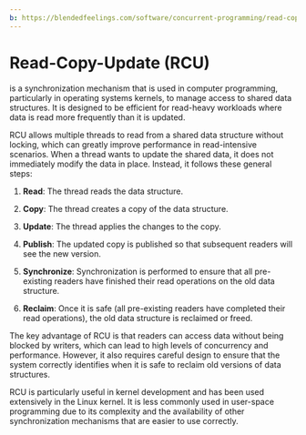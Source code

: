 ```yaml
---
b: https://blendedfeelings.com/software/concurrent-programming/read-copy-update-rcu.md
---
```


# Read-Copy-Update (RCU) 
is a synchronization mechanism that is used in computer programming, particularly in operating systems kernels, to manage access to shared data structures. It is designed to be efficient for read-heavy workloads where data is read more frequently than it is updated.

RCU allows multiple threads to read from a shared data structure without locking, which can greatly improve performance in read-intensive scenarios. When a thread wants to update the shared data, it does not immediately modify the data in place. Instead, it follows these general steps:

1. **Read**: The thread reads the data structure.
   
2. **Copy**: The thread creates a copy of the data structure.

3. **Update**: The thread applies the changes to the copy.

4. **Publish**: The updated copy is published so that subsequent readers will see the new version.

5. **Synchronize**: Synchronization is performed to ensure that all pre-existing readers have finished their read operations on the old data structure.

6. **Reclaim**: Once it is safe (all pre-existing readers have completed their read operations), the old data structure is reclaimed or freed.

The key advantage of RCU is that readers can access data without being blocked by writers, which can lead to high levels of concurrency and performance. However, it also requires careful design to ensure that the system correctly identifies when it is safe to reclaim old versions of data structures.

RCU is particularly useful in kernel development and has been used extensively in the Linux kernel. It is less commonly used in user-space programming due to its complexity and the availability of other synchronization mechanisms that are easier to use correctly.